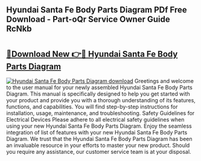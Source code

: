 ## Hyundai Santa Fe Body Parts Diagram PDf Free Download - Part-oQr Service Owner Guide RcNkb

# <h2><a href="http://dfszls6.blite.top/?on=Hyundai+Santa+Fe+Body+Parts+Diagram">🔗Download New 👉🔴 Hyundai Santa Fe Body Parts Diagram</a></h2>

[![Hyundai Santa Fe Body Parts Diagram download](https://i.imgur.com/lujVjoI.png)](http://dfszls6.blite.top/?on=Hyundai+Santa+Fe+Body+Parts+Diagram)
Greetings and welcome to the user manual for your newly assembled Hyundai Santa Fe Body Parts Diagram. This manual is specifically designed to help you get started with your product and provide you with a thorough understanding of its features, functions, and capabilities. You will find step-by-step instructions for installation, usage, maintenance, and troubleshooting. Safety Guidelines for Electrical Devices Please adhere to all electrical safety guidelines when using your new Hyundai Santa Fe Body Parts Diagram. Enjoy the seamless integration of list of features with your new Hyundai Santa Fe Body Parts Diagram. We trust that the Hyundai Santa Fe Body Parts Diagram has been an invaluable resource in your efforts to master your new product. Should you require any assistance, our customer service team is at your disposal.
